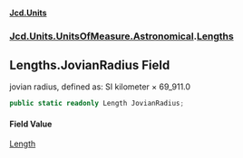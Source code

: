 #### [Jcd.Units](index.md 'index')
### [Jcd.Units.UnitsOfMeasure.Astronomical](Jcd.Units.UnitsOfMeasure.Astronomical.md 'Jcd.Units.UnitsOfMeasure.Astronomical').[Lengths](Lengths.md 'Jcd.Units.UnitsOfMeasure.Astronomical.Lengths')

## Lengths.JovianRadius Field

jovian radius, defined as: SI kilometer × 69_911.0

```csharp
public static readonly Length JovianRadius;
```

#### Field Value
[Length](Length.md 'Jcd.Units.UnitTypes.Length')